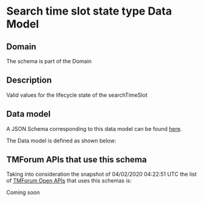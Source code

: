 # Search time slot state type Data Model

## Domain

The  schema is part of the  Domain

## Description

Valid values for the lifecycle state of the searchTimeSlot

## Data model

A JSON Schema corresponding to this data model can be found
[here](https://github.com/tmforum-rand/schemas/blob/candidates/Customer/SearchTimeSlotStateType.schema.json).

The Data model is defined as shown below:




## TMForum APIs that use this schema

Taking into consideration the snapshot of 04/02/2020 04:22:51 UTC the list of [TMForum Open APIs](https://www.tmforum.org/open-apis/) that uses this schemas is:

Coming soon